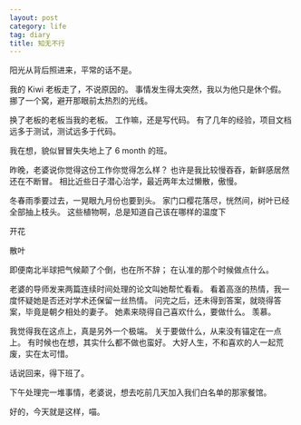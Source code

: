 ```yaml
---
layout: post
category: life
tag: diary
title: 知无不行
---
```


阳光从背后照进来，平常的话不是。

我的 Kiwi 老板走了，不说原因的。
事情发生得太突然，我以为他只是休个假。
挪了一个窝，避开那眼前太热烈的光线。

换了老板的老板当我的老板。
工作嘛，还是写代码。
有了几年的经验，项目文档远多于测试，测试远多于代码。

我在想，貌似冒冒失失地上了 6 month 的班。

昨晚，老婆说你觉得这份工作你觉得怎么样？
也许是我比较慢吞吞，新鲜感居然还在不断冒。
相比近些日子潜心治学，最近两年太过懒散，傲慢。

冬春雨季要过去，一晃眼九月份也要到头。
家门口樱花落尽，恍然间，树叶已经全部抽上枝头。
这些植物啊，总是知道自己该在哪样的温度下

开花

散叶

即便南北半球把气候颠了个倒，也在所不辞；
在认准的那个时候做点什么。


老婆的导师发来两篇连续时间处理的论文叫她帮忙看看。
看着高涨的热情，我一度怀疑她是否还对学术还保留一丝热情。
问完之后，还未得到答案，就晓得答案，毕竟是朝夕相处的妻子。
她素来晓得自己喜欢什么，要做什么。
羡慕。

我觉得我在这点上，真是另外一个极端。
关于要做什么，从来没有锚定在一点上。
有时候也在想，其实什么都不做也蛮好。
大好人生，不和喜欢的人一起荒废，实在太可惜。

话说回来，得下班了。

下午处理完一堆事情，老婆说，想去吃前几天加入我们白名单的那家餐馆。

好的，今天就是这样，喵。


